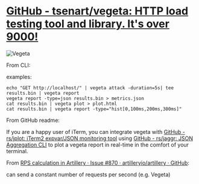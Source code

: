 # [GitHub - tsenart/vegeta: HTTP load testing tool and library. It's over 9000!](https://github.com/tsenart/vegeta/)

![Vegeta](http://fc09.deviantart.net/fs49/i/2009/198/c/c/ssj2_vegeta_by_trunks24.jpg)

From CLI:

examples:
```
echo "GET http://localhost/" | vegeta attack -duration=5s| tee results.bin | vegeta report
vegeta report -type=json results.bin > metrics.json
cat results.bin | vegeta plot > plot.html
cat results.bin | vegeta report -type="hist[0,100ms,200ms,300ms]"
```

From GitHub readme:

If you are a happy user of iTerm, you can integrate vegeta with [GitHub - rs/jplot: iTerm2 expvar/JSON monitoring tool](https://github.com/rs/jplot) using [GitHub - rs/jaggr: JSON Aggregation CLI](https://github.com/rs/jaggr) to plot a vegeta report in real-time in the comfort of your terminal.


From [RPS calculation in Artillery · Issue #870 · artilleryio/artillery · GitHub](https://github.com/artilleryio/artillery/issues/870):

can send a constant number of requests per second (e.g. Vegeta)